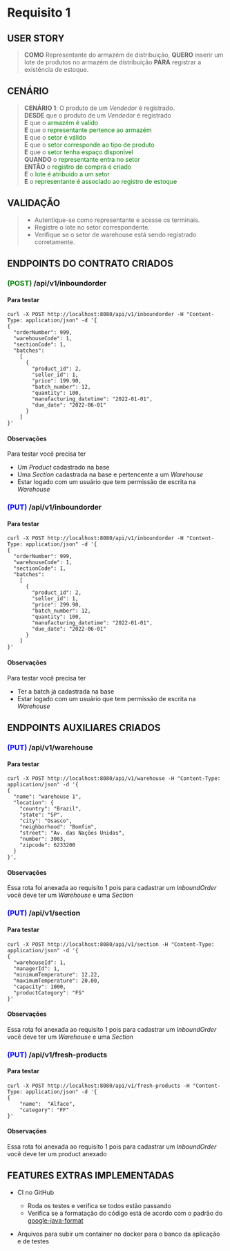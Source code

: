 # Requisito 1

## USER STORY
> **COMO** Representante do armazém de distribuição, **QUERO** inserir um lote de produtos no armazém de distribuição **PARA** registrar a existência de estoque.  

## CENÁRIO
> **CENÁRIO 1**: O produto de um _Vendedor_ é registrado.  
> **DESDE** que o produto de um _Vendedor_ é registrado  
> **E** que o <span style="color:green">armazém é valido</span>   
> **E** que o <span style="color:green">representante pertence ao armazém</span>  
> **E** que o <span style="color:green">setor é válido</span>   
> **E** que o <span style="color:green">setor corresponde ao tipo de produto</span>  
> **E** que o <span style="color:green">setor tenha espaço disponível</span>  
> **QUANDO** o <span style="color:green">representante entra no setor</span>  
> **ENTÃO** o <span style="color:green">registro de compra é criado</span>  
> **E** o <span style="color:green">lote é atribuído a um setor</span>  
> **E** o <span style="color:green">representante é associado ao registro de estoque</span>  


## VALIDAÇÃO
> - Autentique-se como representante e acesse os terminais.
> - Registre o lote no setor correspondente.
> - Verifique se o setor de warehouse está sendo registrado corretamente.

## ENDPOINTS DO CONTRATO CRIADOS

### <span style="color:green">(POST)</span> /api/v1/inboundorder 

#### Para testar

```shell
curl -X POST http://localhost:8080/api/v1/inboundorder -H "Content-Type: application/json" -d '{
{
  "orderNumber": 999,
  "warehouseCode": 1,
  "sectionCode": 1,    
  "batches": 
    [        
      {            
        "product_id": 2,            
        "seller_id": 1,            
        "price": 199.90,            
        "batch_number": 12,            
        "quantity": 100,            
        "manufacturing_datetime": "2022-01-01",            
        "due_date": "2022-06-01"        
      }    
    ]
}'
```
#### Observações 
Para testar você precisa ter
- Um _Product_ cadastrado na base
- Uma _Section_ cadastrada na base e pertencente a um _Warehouse_
- Estar logado com um usuário que tem permissão de escrita na _Warehouse_

### <span style="color:blue">(PUT)</span> /api/v1/inboundorder

#### Para testar

```shell
curl -X POST http://localhost:8080/api/v1/inboundorder -H "Content-Type: application/json" -d '{
{
  "orderNumber": 999,
  "warehouseCode": 1,
  "sectionCode": 1,    
  "batches": 
    [        
      {            
        "product_id": 2,            
        "seller_id": 1,            
        "price": 299.90,            
        "batch_number": 12,            
        "quantity": 100,            
        "manufacturing_datetime": "2022-01-01",            
        "due_date": "2022-06-01"        
      }    
    ]
}'
```

#### Observações
Para testar você precisa ter
- Ter a batch já cadastrada na base 
- Estar logado com um usuário que tem permissão de escrita na _Warehouse_


## ENDPOINTS AUXILIARES CRIADOS

### <span style="color:blue">(PUT)</span> /api/v1/warehouse

#### Para testar

```shell
curl -X POST http://localhost:8080/api/v1/warehouse -H "Content-Type: application/json" -d '{
{
  "name": "warehouse 1",
  "location": {
    "country": "Brazil",
    "state": "SP",
    "city": "Osasco",
    "neighborhood": "Bomfim",
    "street": "Av. das Nações Unidas",
    "number": 3003,
    "zipcode": 6233200
  }
}',
```
#### Observações
Essa rota foi anexada ao requisito 1 pois para cadastrar um _InboundOrder_ você deve ter um _Warehouse_ e uma _Section_

### <span style="color:blue">(PUT)</span> /api/v1/section

#### Para testar

```shell
curl -X POST http://localhost:8080/api/v1/section -H "Content-Type: application/json" -d '{
{
  "warehouseId": 1,
  "managerId": 1,
  "minimumTemperature": 12.22,
  "maximumTemperature": 20.00,
  "capacity": 1000,
  "productCategory": "FS"
}'
```
#### Observações
Essa rota foi anexada ao requisito 1 pois para cadastrar um _InboundOrder_ você deve ter um _Warehouse_ e uma _Section_

### <span style="color:blue">(PUT)</span> /api/v1/fresh-products

#### Para testar

```shell
curl -X POST http://localhost:8080/api/v1/fresh-products -H "Content-Type: application/json" -d '{
{
    "name":  "Alface",
    "category": "FF"
}'
```
#### Observações
Essa rota foi anexada ao requisito 1 pois para cadastrar um _InboundOrder_ você deve ter um product anexado

## FEATURES EXTRAS IMPLEMENTADAS

- CI no GitHub
    - Roda os testes e verifica se todos estão passando
    - Verifica se a formatação do código está de acordo com o padrão do  [google-java-format](https://github.com/google/google-java-format)
  
- Arquivos para subir um container no docker para o banco da aplicação e de testes